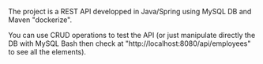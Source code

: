 The project is a REST API developped in Java/Spring using MySQL DB and Maven "dockerize".

You can use CRUD operations to test the API (or just manipulate directly the DB with MySQL Bash then check at "http://localhost:8080/api/employees" to see all the elements).
